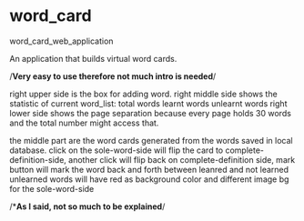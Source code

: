 # word_card
word_card_web_application

An application that builds virtual word cards.

/********************************Very easy to use therefore not much intro is needed********************************/

right upper side is the box for adding word.
right middle side shows the statistic of current word_list:
  total words
  learnt words
  unlearnt words
right lower side shows the page separation because every page holds 30 words and the total number might access that.

the middle part are the word cards generated from the words saved in local database.
  click on the sole-word-side will flip the card to complete-definition-side, another click will flip back
  on complete-definition side, mark button will mark the word back and forth between leanred and not learned
    unlearned words will have red as background color and different image bg for the sole-word-side
    
/***************************************As I said, not so much to be explained**************************************/
